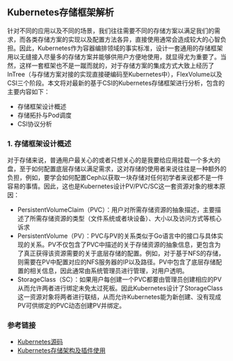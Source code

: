 ## Kubernetes存储框架解析

针对不同的应用以及不同的场景，我们往往需要不同的存储方案以满足我们的需求，而各类存储方案的实现以及配置方法各异，直接使用通常会造成较大的心智负担。因此，Kubernetes作为容器编排领域的事实标准，设计一套通用的存储框架用以无缝接入尽量多的存储方案并能够供用户方便地使用，就显得尤为重要了。当然，这样一套框架也不是一蹴而就的，对于存储方案的集成方式大致上经历了InTree（与存储方案对接的实现直接硬编码至Kubernetes中），FlexVolume以及CSI三个阶段。本文将对最新的基于CSI的Kubernetes存储框架进行分析，包含的主要内容如下：

* 存储框架设计概述
* 存储拓扑与Pod调度
* CSI协议分析

### 1. 存储框架设计概述

对于存储来说，普通用户最关心的或者只想关心的是我要给应用挂载一个多大的盘，至于如何配置底层存储以满足需求，这对存储的使用者来说往往是一种额外的负担，例如，要学会如何配置Ceph以获取一块存储对任何初学者来说都不是一件容易的事情。因此，这也是Kubernetes设计PV/PVC/SC这一套资源对象的根本原因：

* PersistentVolumeClaim（PVC）：用户对所需存储资源的抽象描述，主要描述了所需存储资源的类型（文件系统或者块设备）、大小以及访问方式等核心诉求
* PersistentVolume（PV）：PVC与PV的关系类似于Go语言中的接口与具体实现的关系。PV不仅包含了PVC中描述的关于存储资源的抽象信息，更包含为了真正获得该资源需要的关于底层存储的配置。例如，对于基于NFS的存储，则需要在PV中配置对应的NFS服务器的IP以及路径。PV中包含了底层存储配置的相关信息，因此通常由系统管理员进行管理，对用户透明。
* StorageClass（SC）：如果用户每创建一个PVC都要由管理员创建相应的PV从而允许两者进行绑定未免太过死板。因此Kubernetes设计了StorageClass这一资源对象将两者进行联结，从而允许Kubernetes能为新创建、没有现成PV可供绑定的PVC动态创建PV并绑定。







### 参考链接

* [Kubernetes源码](https://github.com/kubernetes/kubernetes)
* [Kubernetes存储架构及插件使用](https://developer.aliyun.com/article/743613)

